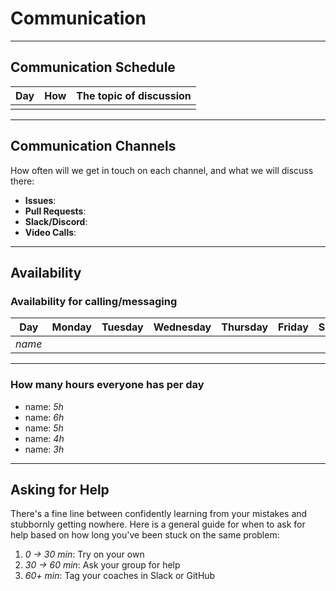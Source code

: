 <!--
    this template is for inspiration, feel free to change it however you like!

    Careful! be sure to protect your privacy when filling out this document.
    Everything you write here will be public, so share only what you are
    comfortable sharing online. You can share the rest in confidence with your
    group by another channel.
-->

# Communication

---

## Communication Schedule

| Day | How | The topic of discussion |
| --- | --- | ----------------------- |
|     |     |                         |

---

## Communication Channels

How often will we get in touch on each channel, and what we will discuss there:

- **Issues**:  
- **Pull Requests**:  
- **Slack/Discord**:  
- **Video Calls**:  

---

## Availability

### Availability for calling/messaging

| Day    | Monday | Tuesday | Wednesday | Thursday | Friday | Saturday | Sunday |
| ------ | :----: | :-----: | :-------: | :------: | :----: | :------: | :----: |
| _name_ |        |         |           |          |        |          |        |

---

### How many hours everyone has per day

- name: _5h_
- name: _6h_
- name: _5h_
- name: _4h_
- name: _3h_

---

## Asking for Help

There's a fine line between confidently learning from your mistakes and
stubbornly getting nowhere. Here is a general guide for when to ask for help
based on how long you've been stuck on the same problem:

1. _0 → 30 min_: Try on your own  
2. _30 → 60 min_: Ask your group for help  
3. _60+ min_: Tag your coaches in Slack or GitHub  
